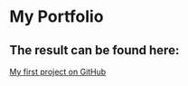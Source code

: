 # My Portfolio

## The result can be found here:

[My first project on GitHub](https://grigorygerasimov.github.io/portfolio-resume/)
